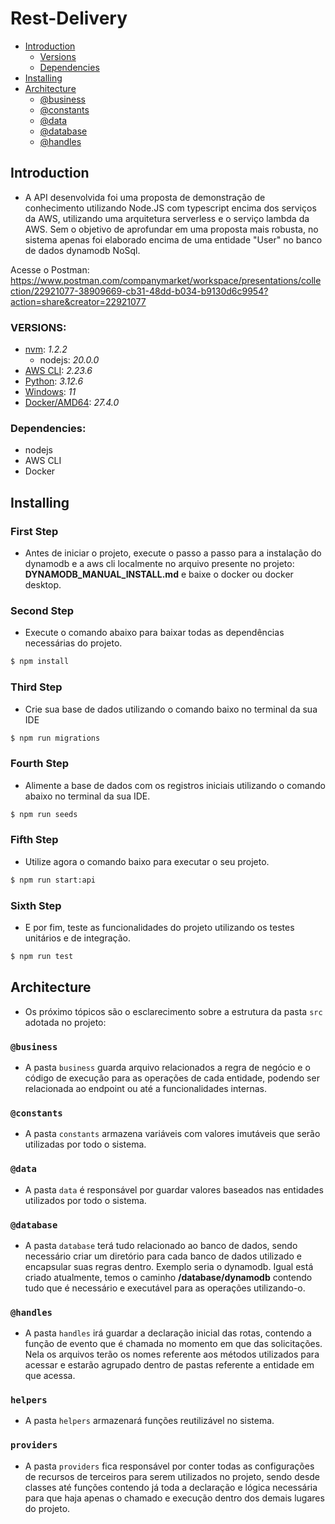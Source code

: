 # Rest-Delivery

- [Introduction](#introduction)
  - [Versions](#versions)
  - [Dependencies](#dependencies)
- [Installing](#installing)
- [Architecture](#architecture)
  - [@business](#business)
  - [@constants](#constants)
  - [@data](#data)
  - [@database](#database)
  - [@handles](#handles)

## Introduction

- A API desenvolvida foi uma proposta de demonstração de conhecimento utilizando Node.JS com typescript encima dos serviços da AWS, utilizando uma arquitetura serverless e o serviço lambda da AWS. Sem o objetivo de aprofundar em uma proposta mais robusta, no sistema apenas foi elaborado encima de uma entidade "User" no banco de dados dynamodb NoSql.

Acesse o Postman: https://www.postman.com/companymarket/workspace/presentations/collection/22921077-38909669-cb31-48dd-b034-b9130d6c9954?action=share&creator=22921077

### VERSIONS:

- [nvm](https://docs.aws.amazon.com/pt_br/cli/latest/userguide/getting-started-install.html): _1.2.2_
  - nodejs: _20.0.0_
- [AWS CLI](https://docs.aws.amazon.com/pt_br/cli/latest/userguide/getting-started-install.html): _2.23.6_
- [Python](https://www.python.org/downloads/): _3.12.6_
- [Windows](https://www.microsoft.com/pt-br/software-download/windows11): _11_
- [Docker/AMD64](https://www.docker.com/get-started/): _27.4.0_

### Dependencies:

- nodejs
- AWS CLI
- Docker

## Installing

### First Step

- Antes de iniciar o projeto, execute o passo a passo para a instalação do dynamodb e a aws cli localmente no arquivo presente no projeto: **DYNAMODB_MANUAL_INSTALL.md** e baixe o docker ou docker desktop.

### Second Step

- Execute o comando abaixo para baixar todas as dependências necessárias do projeto.

```bash
$ npm install
```

### Third Step

- Crie sua base de dados utilizando o comando baixo no terminal da sua IDE

```bash
$ npm run migrations
```

### Fourth Step

- Alimente a base de dados com os registros iniciais utilizando o comando abaixo no terminal da sua IDE.

```bash
$ npm run seeds
```

### Fifth Step

- Utilize agora o comando baixo para executar o seu projeto.

```bash
$ npm run start:api
```

### Sixth Step

- E por fim, teste as funcionalidades do projeto utilizando os testes unitários e de integração.

```bash
$ npm run test
```

## Architecture

- Os próximo tópicos são o esclarecimento sobre a estrutura da pasta `src` adotada no projeto:

### `@business`

- A pasta `business` guarda arquivo relacionados a regra de negócio e o código de execução para as operações de cada entidade, podendo ser relacionada ao endpoint ou até a funcionalidades internas.

### `@constants`

- A pasta `constants` armazena variáveis com valores imutáveis que serão utilizadas por todo o sistema.

### `@data`

- A pasta `data` é responsável por guardar valores baseados nas entidades utilizados por todo o sistema.

### `@database`

- A pasta `database` terá tudo relacionado ao banco de dados, sendo necessário criar um diretório para cada banco de dados utilizado e encapsular suas regras dentro. Exemplo seria o dynamodb. Igual está criado atualmente, temos o caminho **/database/dynamodb** contendo tudo que é necessário e executável para as operações utilizando-o.

### `@handles`

- A pasta `handles` irá guardar a declaração inicial das rotas, contendo a função de evento que é chamada no momento em que das solicitações. Nela os arquivos terão os nomes referente aos métodos utilizados para acessar e estarão agrupado dentro de pastas referente a entidade em que acessa.

### `helpers`

- A pasta `helpers` armazenará funções reutilizável no sistema.

### `providers`

- A pasta `providers` fica responsável por conter todas as configurações de recursos de terceiros para serem utilizados no projeto, sendo desde classes até funções contendo já toda a declaração e lógica necessária para que haja apenas o chamado e execução dentro dos demais lugares do projeto.
